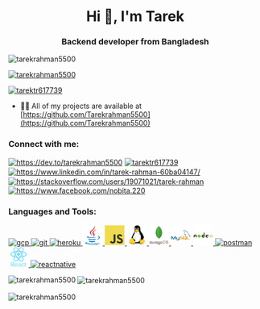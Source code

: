 
<h1 align="center">Hi 👋, I'm Tarek</h1>
<h3 align="center"> Backend developer from Bangladesh</h3>

<p align="left"> <img src="https://komarev.com/ghpvc/?username=tarekrahman5500&label=Profile%20views&color=0e75b6&style=flat" alt="tarekrahman5500" /> </p>

<p align="left"> <a href="https://github.com/ryo-ma/github-profile-trophy"><img src="https://github-profile-trophy.vercel.app/?username=tarekrahman5500" alt="tarekrahman5500" /></a> </p>

<p align="left"> <a href="https://twitter.com/tarektr617739" target="blank"><img src="https://img.shields.io/twitter/follow/tarektr617739?logo=twitter&style=for-the-badge" alt="tarektr617739" /></a> </p>

- 👨‍💻 All of my projects are available at [https://github.com/Tarekrahman5500](https://github.com/Tarekrahman5500)

<h3 align="left">Connect with me:</h3>
<p align="left">
<a href="https://dev.to/https://dev.to/tarekrahman5500" target="blank"><img align="center" src="https://raw.githubusercontent.com/rahuldkjain/github-profile-readme-generator/master/src/images/icons/Social/devto.svg" alt="https://dev.to/tarekrahman5500" height="30" width="40" /></a>
<a href="https://twitter.com/tarektr617739" target="blank"><img align="center" src="https://raw.githubusercontent.com/rahuldkjain/github-profile-readme-generator/master/src/images/icons/Social/twitter.svg" alt="tarektr617739" height="30" width="40" /></a>
<a href="https://linkedin.com/in/https://www.linkedin.com/in/tarek-rahman-60ba04147/" target="blank"><img align="center" src="https://raw.githubusercontent.com/rahuldkjain/github-profile-readme-generator/master/src/images/icons/Social/linked-in-alt.svg" alt="https://www.linkedin.com/in/tarek-rahman-60ba04147/" height="30" width="40" /></a>
<a href="https://stackoverflow.com/users/https://stackoverflow.com/users/19071021/tarek-rahman" target="blank"><img align="center" src="https://raw.githubusercontent.com/rahuldkjain/github-profile-readme-generator/master/src/images/icons/Social/stack-overflow.svg" alt="https://stackoverflow.com/users/19071021/tarek-rahman" height="30" width="40" /></a>
<a href="https://fb.com/https://www.facebook.com/nobita.220" target="blank"><img align="center" src="https://raw.githubusercontent.com/rahuldkjain/github-profile-readme-generator/master/src/images/icons/Social/facebook.svg" alt="https://www.facebook.com/nobita.220" height="30" width="40" /></a>
</p>

<h3 align="left">Languages and Tools:</h3>
<p align="left"> <a href="https://cloud.google.com" target="_blank" rel="noreferrer"> <img src="https://www.vectorlogo.zone/logos/google_cloud/google_cloud-icon.svg" alt="gcp" width="40" height="40"/> </a> <a href="https://git-scm.com/" target="_blank" rel="noreferrer"> <img src="https://www.vectorlogo.zone/logos/git-scm/git-scm-icon.svg" alt="git" width="40" height="40"/> </a> <a href="https://heroku.com" target="_blank" rel="noreferrer"> <img src="https://www.vectorlogo.zone/logos/heroku/heroku-icon.svg" alt="heroku" width="40" height="40"/> </a> <a href="https://www.java.com" target="_blank" rel="noreferrer"> <img src="https://raw.githubusercontent.com/devicons/devicon/master/icons/java/java-original.svg" alt="java" width="40" height="40"/> </a> <a href="https://developer.mozilla.org/en-US/docs/Web/JavaScript" target="_blank" rel="noreferrer"> <img src="https://raw.githubusercontent.com/devicons/devicon/master/icons/javascript/javascript-original.svg" alt="javascript" width="40" height="40"/> </a> <a href="https://www.linux.org/" target="_blank" rel="noreferrer"> <img src="https://raw.githubusercontent.com/devicons/devicon/master/icons/linux/linux-original.svg" alt="linux" width="40" height="40"/> </a> <a href="https://www.mongodb.com/" target="_blank" rel="noreferrer"> <img src="https://raw.githubusercontent.com/devicons/devicon/master/icons/mongodb/mongodb-original-wordmark.svg" alt="mongodb" width="40" height="40"/> </a> <a href="https://www.mysql.com/" target="_blank" rel="noreferrer"> <img src="https://raw.githubusercontent.com/devicons/devicon/master/icons/mysql/mysql-original-wordmark.svg" alt="mysql" width="40" height="40"/> </a> <a href="https://nodejs.org" target="_blank" rel="noreferrer"> <img src="https://raw.githubusercontent.com/devicons/devicon/master/icons/nodejs/nodejs-original-wordmark.svg" alt="nodejs" width="40" height="40"/> </a> <a href="https://postman.com" target="_blank" rel="noreferrer"> <img src="https://www.vectorlogo.zone/logos/getpostman/getpostman-icon.svg" alt="postman" width="40" height="40"/> </a> <a href="https://reactjs.org/" target="_blank" rel="noreferrer"> <img src="https://raw.githubusercontent.com/devicons/devicon/master/icons/react/react-original-wordmark.svg" alt="react" width="40" height="40"/> </a> <a href="https://reactnative.dev/" target="_blank" rel="noreferrer"> <img src="https://reactnative.dev/img/header_logo.svg" alt="reactnative" width="40" height="40"/> </a> </p>

<p><img align="left" src="https://github-readme-stats.vercel.app/api/top-langs?username=tarekrahman5500&show_icons=true&locale=en&layout=compact" alt="tarekrahman5500" /></p>

<p>&nbsp;<img align="center" src="https://github-readme-stats.vercel.app/api?username=tarekrahman5500&show_icons=true&locale=en" alt="tarekrahman5500" /></p>

<p><img align="center" src="https://github-readme-streak-stats.herokuapp.com/?user=tarekrahman5500&" alt="tarekrahman5500" /></p>

